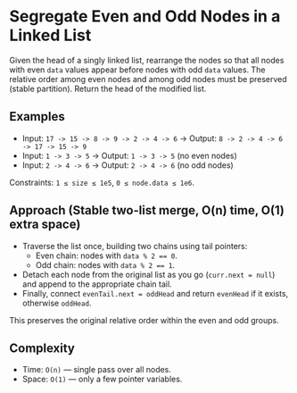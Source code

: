 # Segregate Even and Odd Nodes in a Linked List

Given the head of a singly linked list, rearrange the nodes so that all nodes with even `data` values appear before nodes with odd `data` values. The relative order among even nodes and among odd nodes must be preserved (stable partition). Return the head of the modified list.

## Examples
- Input: `17 -> 15 -> 8 -> 9 -> 2 -> 4 -> 6` → Output: `8 -> 2 -> 4 -> 6 -> 17 -> 15 -> 9`
- Input: `1 -> 3 -> 5` → Output: `1 -> 3 -> 5` (no even nodes)
- Input: `2 -> 4 -> 6` → Output: `2 -> 4 -> 6` (no odd nodes)

Constraints: `1 ≤ size ≤ 1e5`, `0 ≤ node.data ≤ 1e6`.

## Approach (Stable two-list merge, O(n) time, O(1) extra space)
- Traverse the list once, building two chains using tail pointers:
  - Even chain: nodes with `data % 2 == 0`.
  - Odd chain: nodes with `data % 2 == 1`.
- Detach each node from the original list as you go (`curr.next = null`) and append to the appropriate chain tail.
- Finally, connect `evenTail.next = oddHead` and return `evenHead` if it exists, otherwise `oddHead`.

This preserves the original relative order within the even and odd groups.

## Complexity
- Time: `O(n)` — single pass over all nodes.
- Space: `O(1)` — only a few pointer variables.
